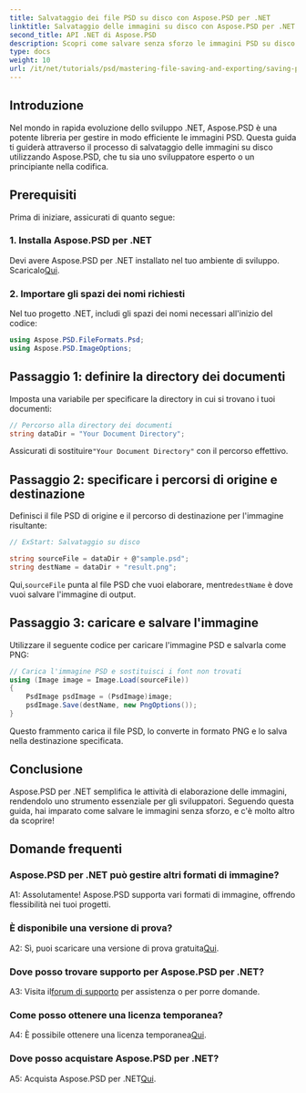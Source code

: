 ```yaml
---
title: Salvataggio dei file PSD su disco con Aspose.PSD per .NET
linktitle: Salvataggio delle immagini su disco con Aspose.PSD per .NET
second_title: API .NET di Aspose.PSD
description: Scopri come salvare senza sforzo le immagini PSD su disco seguendo una guida passo-passo. Sia che tu stia convertendo file PSD in vari formati di immagine o gestendo risorse di immagini complesse.
type: docs
weight: 10
url: /it/net/tutorials/psd/mastering-file-saving-and-exporting/saving-psd-files-to-disk/
---
```

## Introduzione

Nel mondo in rapida evoluzione dello sviluppo .NET, Aspose.PSD è una potente libreria per gestire in modo efficiente le immagini PSD. Questa guida ti guiderà attraverso il processo di salvataggio delle immagini su disco utilizzando Aspose.PSD, che tu sia uno sviluppatore esperto o un principiante nella codifica. 

## Prerequisiti

Prima di iniziare, assicurati di quanto segue:

### 1. Installa Aspose.PSD per .NET

 Devi avere Aspose.PSD per .NET installato nel tuo ambiente di sviluppo. Scaricalo[Qui](https://releases.aspose.com/psd/net/).

### 2. Importare gli spazi dei nomi richiesti

Nel tuo progetto .NET, includi gli spazi dei nomi necessari all'inizio del codice:

```csharp
using Aspose.PSD.FileFormats.Psd;
using Aspose.PSD.ImageOptions;
```

## Passaggio 1: definire la directory dei documenti

Imposta una variabile per specificare la directory in cui si trovano i tuoi documenti:

```csharp
// Percorso alla directory dei documenti
string dataDir = "Your Document Directory";
```

 Assicurati di sostituire`"Your Document Directory"` con il percorso effettivo.

## Passaggio 2: specificare i percorsi di origine e destinazione

Definisci il file PSD di origine e il percorso di destinazione per l'immagine risultante:

```csharp
// ExStart: Salvataggio su disco

string sourceFile = dataDir + @"sample.psd";
string destName = dataDir + "result.png";
```

 Qui,`sourceFile` punta al file PSD che vuoi elaborare, mentre`destName` è dove vuoi salvare l'immagine di output.

## Passaggio 3: caricare e salvare l'immagine

Utilizzare il seguente codice per caricare l'immagine PSD e salvarla come PNG:

```csharp
// Carica l'immagine PSD e sostituisci i font non trovati
using (Image image = Image.Load(sourceFile))
{
    PsdImage psdImage = (PsdImage)image;
    psdImage.Save(destName, new PngOptions());
}
```

Questo frammento carica il file PSD, lo converte in formato PNG e lo salva nella destinazione specificata. 

## Conclusione

Aspose.PSD per .NET semplifica le attività di elaborazione delle immagini, rendendolo uno strumento essenziale per gli sviluppatori. Seguendo questa guida, hai imparato come salvare le immagini senza sforzo, e c'è molto altro da scoprire!

## Domande frequenti

### Aspose.PSD per .NET può gestire altri formati di immagine?

A1: Assolutamente! Aspose.PSD supporta vari formati di immagine, offrendo flessibilità nei tuoi progetti.

### È disponibile una versione di prova?

 A2: Sì, puoi scaricare una versione di prova gratuita[Qui](https://releases.aspose.com/).

### Dove posso trovare supporto per Aspose.PSD per .NET?

 A3: Visita il[forum di supporto](https://forum.aspose.com/c/psd/34) per assistenza o per porre domande.

### Come posso ottenere una licenza temporanea?

 A4: È possibile ottenere una licenza temporanea[Qui](https://purchase.conholdate.com/temporary-license/).

### Dove posso acquistare Aspose.PSD per .NET?

 A5: Acquista Aspose.PSD per .NET[Qui](https://purchase.conholdate.com/buy).